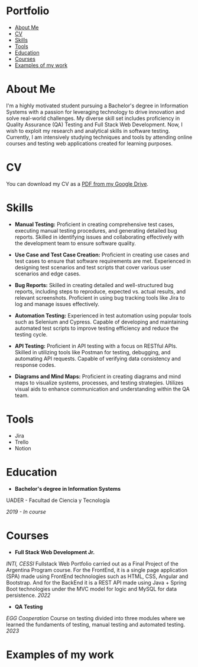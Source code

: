 # Portfolio
- [About Me](https://github.com/alvarodvc/Portfolio#about-me)
- [CV](https://github.com/alvarodvc/Portfolio#cv)
- [Skills](https://github.com/alvarodvc/Portfolio#skills)
- [Tools](https://github.com/alvarodvc/Portfolio#tools)
- [Education](https://github.com/alvarodvc/Portfolio#eduacation)
- [Courses](https://github.com/alvarodvc/Portfolio#courses)
- [Examples of my work](https://github.com/alvarodvc/Portfolio#examples-of-my-work)
# About Me
I'm a highly motivated student pursuing a Bachelor's degree in Information Systems with a passion for leveraging technology to drive innovation and solve real-world challenges. My diverse skill set includes proficiency in Quality Assurance (QA) Testing and Full Stack Web Development.
Now, I wish to exploit my research and analytical skills in software testing. Currently, I am intensively studying techniques and tools by attending online courses and testing web applications created for learning purposes.
# CV
You can download my CV as a [PDF from my Google Drive](https://drive.google.com/file/d/1NYPIikw1XE-eaQFwYjZJFlZU20YqvDWG/view?usp=sharing).
# Skills
- **Manual Testing:** Proficient in creating comprehensive test cases, executing manual testing procedures, and generating detailed bug reports. Skilled in identifying issues and collaborating effectively with the development team to ensure software quality.
   
- **Use Case and Test Case Creation:** Proficient in creating use cases and test cases to ensure that software requirements are met. Experienced in designing test scenarios and test scripts that cover various user scenarios and edge cases.

- **Bug Reports:** Skilled in creating detailed and well-structured bug reports, including steps to reproduce, expected vs. actual results, and relevant screenshots. Proficient in using bug tracking tools like Jira to log and manage issues effectively.

- **Automation Testing:** Experienced in test automation using popular tools such as Selenium and Cypress. Capable of developing and maintaining automated test scripts to improve testing efficiency and reduce the testing cycle.

- **API Testing:** Proficient in API testing with a focus on RESTful APIs. Skilled in utilizing tools like Postman for testing, debugging, and automating API requests. Capable of verifying data consistency and response codes.

- **Diagrams and Mind Maps:** Proficient in creating diagrams and mind maps to visualize systems, processes, and testing strategies. Utilizes visual aids to enhance communication and understanding within the QA team.

# Tools 
- Jira
- Trello
- Notion
# Education
- __Bachelor's degree in Information Systems__

UADER - Facultad de Ciencia y Tecnología

*2019 - In course*

# Courses
- __Full Stack Web Development Jr.__

*INTI, CESSI*
 Fullstack Web Portfolio carried out as a Final Project of the Argentina Program course. For the FrontEnd, it is a single page application (SPA) made using FrontEnd technologies such as HTML, CSS, Angular and Bootstrap. And for the BackEnd it is a REST API made using Java + Spring Boot technologies under the MVC model for logic and MySQL for data persistence.
*2022*

- __QA Testing__

*EGG Cooperation*
 Course on testing divided into three modules where we learned the fundaments of testing, manual testing and automated testing.
*2023*

# Examples of my work
